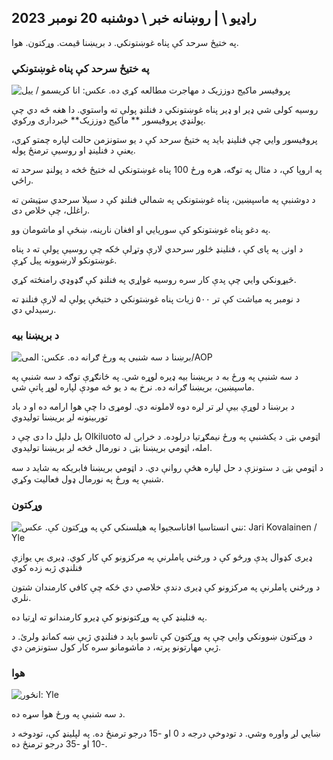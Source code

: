 ## راډیو \ | روښانه خبر \ دوشنبه 20 نومبر 2023

په ختیځ سرحد کې پناه غوښتونکي. د بریښنا قیمت. وړکتون. هوا.

### په ختیځ سرحد کې پناه غوښتونکي

![پروفیسر ماکیج دوززیک د مهاجرت مطالعه کړې ده. عکس: انا کریسمو / ییل](https://images.cdn.yle.fi/image/upload/c_crop,h_2268,w_4028,x_0,y_0/ar_1.77777777777777,c_fill,g_faces,h_675,w/100/1028q_auto:eco/f_auto/fl_lossy/v1700423531/39-1203119655a67178e33b)

روسیه کولی شي ډیر او ډیر پناه غوښتونکي د فنلنډ پولې ته واستوي. دا هغه څه دي چې پولنډي پروفیسور ** ماکیج دوززیک** خبرداری ورکوي.

پروفیسور وايي چې فنلینډ باید په ختیځ سرحد کې د یو ستونزمن حالت لپاره چمتو کړي، یعنې د فنلینډ او روسیې ترمنځ پوله.

په اروپا کې، د مثال په توګه، هره ورځ 100 پناه غوښتونکي له ختیځ څخه د پولنډ سرحد ته راځي.

د دوشنبې په ماسپښین، پناه غوښتونکي په شمالي فنلنډ کې د سیلا سرحدي سټیشن ته راغلل، چې خلاص دی.

په دغو پناه غوښتونکو کې سوریايي او افغان نارینه، ښځې او ماشومان وو.

د اونۍ په پای کې ، فنلینډ څلور سرحدي لارې وتړلې ځکه چې روسیې پولې ته د پناه غوښتونکو لارښوونه پیل کړې.

څیړونکي وایي چې پدې کار سره روسیه غواړي په فنلنډ کې ګډوډي رامنځته کړي.

د نومبر په میاشت کې تر ۵۰۰ زیات پناه غوښتونکي د ختیځې پولې له لارې فنلنډ ته رسیدلي دي.

### د بریښنا بیه

![برښنا د سه شنبې په ورځ ګرانه ده. عکس: المی/AOP](https://images.cdn.yle.fi/image/upload/c_crop,h_3375,w_6000,x_0,y_467/ar_1.77777777777777,c_fill,g_faces,h_675,g_faces,h_675/120_1w/1000/:eco/f_auto/fl_lossy/v1691842960/39-106121063c8f48238bcf)

د سه شنبې په ورځ به د بریښنا بیه ډیره لوړه شي. په ځانګړې توګه د سه شنبې په ماسپښین، بریښنا ګرانه ده. نرخ به د یو څه مودې لپاره لوړ پاتې شي.

د برښنا د لوړې بیې لږ تر لږه دوه لاملونه دي. لومړی دا چې هوا ارامه ده او د باد توربینونه لږ بریښنا تولیدوي

بل دلیل دا دی چې د Olkiluoto اټومي بټۍ د یکشنبې په ورځ نیمګړتیا درلوده. د خرابۍ له امله، اټومي بریښنا بټۍ د نورمال څخه لږ بریښنا تولیدوي.

د اټومي بټۍ د ستونزې د حل لپاره هڅې روانې دي. د اټومي بریښنا فابریکه به شاید د سه شنبې په ورځ په نورمال ډول فعالیت وکړي.

### وړکتون

![نني انستاسیا افاناسجیوا په هیلسنکي کې په وړکتون کې. عکس: Jari Kovalainen / Yle](https://images.cdn.yle.fi/image/upload/c_crop,h_3375,w_6000,x_0,y_134/ar_1.777777777777777,c_fill,g_faces,h_12/0p_06/q_auto:eco/f_auto/fl_lossy/v1700133967/39-12015336555f596ca4eb)

ډیری کډوال پدې ورځو کې د ورځني پاملرنې په مرکزونو کې کار کوي. ډیری یې یوازې فنلنډي ژبه زده کوي

د ورځني پاملرنې په مرکزونو کې ډیری دندې خلاصې دي ځکه چې کافي کارمندان شتون نلري.

په فنلینډ کې په وړکتونونو کې ډیرو کارمندانو ته اړتیا ده.

د وړکتون ښوونکي وايي چې په وړکتون کې تاسو باید د فنلنډي ژبې ښه کمانډ ولرئ. د ژبې مهارتونو پرته، د ماشومانو سره کار کول ستونزمن دي.

### هوا

![ انځور: Yle](https://images.cdn.yle.fi/image/upload/c_crop,h_1080,w_1919,x_0,y_0/ar_1.777777777777777,c_fill,g_faces,h_675,w/p_1200/1200:eco/f_auto/fl_lossy/v1700492173/39-1203681655b7364e6c83)

د سه شنبې په ورځ هوا سړه ده.

ښايي لږ واوره وشي. د تودوخې درجه د 0 او -15 درجو ترمنځ ده. په لپلینډ کې، تودوخه د -10 او -35 درجو ترمنځ ده.